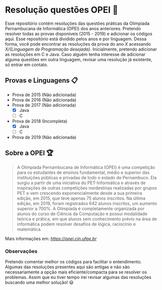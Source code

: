 # Resolução questões OPEI :notebook_with_decorative_cover:
Esse repositório contém resoluções das questões práticas da Olimpíada Pernambucana de Informática (OPEI) dos anos anteriores. Pretendo resolver todas as provas disponíveis (2015 - 2019) e adicionar os códigos aqui. Esse repositório está dividido pelos anos e por linguagem. Dessa forma, você pode encontrar as resoluções da prova do ano _X_ acessando _X/{Linguagem de Programação desejada}_. Inicialmente, pretendo adicionar as resoluções em C e Java. Caso alguém tenha interesse de adicionar alguma questões em outra linguagem, revisar uma resolução já existente, só entrar em contato.

## Provas e Linguagens :clipboard:
- Prova de 2015 (Não adicionada)
- Prova de 2016 (Não adicionada)
- Prova de 2017 (Não adicionada)
  - [X] Java
  - [ ] C
- Prova de 2018 (Incompleta)
  - [X] Java
  - [ ] C
 - Prova de 2019 (Não adicionada)
 
## Sobre a OPEI :trophy:
> A Olimpíada Pernambucana de Informática (OPEI) é uma competição para os estudantes de ensinos fundamental, médio e superior das instituições públicas e privadas de todo o estado de Pernambuco. Ela surgiu a partir de uma iniciativa do PET-Informática e através de inspirações de outras competições nordestinas realizadas por grupos PET e vem crescendo exponencialmente desde a sua primeira edição, em 2015, que teve apenas 75 alunos inscritos. Na última edição, em 2019, foram registrados 642 alunos inscritos, um aumento superior a 700%. A Olimpíada é completamente organizada por alunos do curso de Ciência da Computação e possui modalidade teórica e prática, em que alunos sem conhecimento prévio na área de informática podem resolver desafios de lógica, raciocínio e matemática.
>
Mais informações em: _https://opei.cin.ufpe.br_

### Observações
Pretendo comentar melhor os códigos para facilitar o entendimento. Algumas das resoluções presentes aqui são antigas e não são necessariamente a opção mais eficiente/compacta para se resolver os problemas. Assim que eu tiver tempo irei revisar algumas das resoluções buscando uma melhor solução! :smiley:
